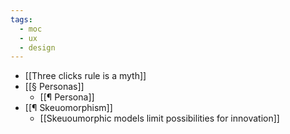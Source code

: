 ```yaml
---
tags:
  - moc
  - ux
  - design
---
```


-   [[Three clicks rule is a myth]]
-   [[§ Personas]]
    -   [[¶ Persona]]
-   [[¶ Skeuomorphism]]
    -   [[Skeuoumorphic models limit possibilities for innovation]]